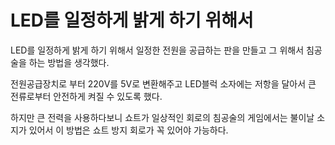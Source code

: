 # LED를 일정하게 밝게 하기 위해서 

LED를 일정하게 밝게 하기 위해서 일정한 전원을 공급하는 판을 만들고 그 위해서 침공술을 하는 방법을 생각했다. 

전원공급장치로 부터 220V를 5V로 변환해주고 LED블럭 소자에는 저항을 달아서 큰 전류로부터 안전하게 켜질 수 있도록 했다. 

하지만 큰 전력을 사용하다보니 쇼트가 일상적인 회로의 침공술의 게임에서는 불이날 소지가 있어서 이 방법은 쇼트 방지 회로가 꼭 있어야 가능하다. 